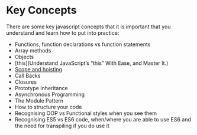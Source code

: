 # Key Concepts

There are some key javascript concepts that it is important that you understand and learn how to put into practice:

* Functions, function declarations vs function statements
* Array methods
* Objects
* [this](Understand JavaScript’s “this” With Ease, and Master It.)
* [Scope and hoisting](http://javascriptissexy.com/javascript-variable-scope-and-hoisting-explained/)
* Call Backs
* Closures
* Prototype Inheritance
* Asynchronous Programming
* The Module Pattern
* How to structure your code
* Recognising OOP vs Functional styles when you see them
* Recognising ES5 vs ES6 code, when/where you are able to use ES6 and the need for transpiling if you do use it



